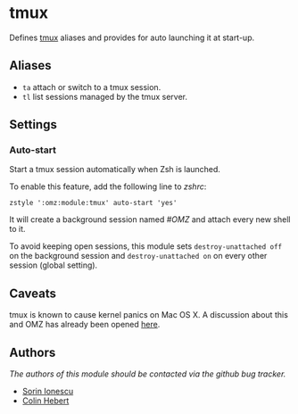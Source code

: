 tmux
====

Defines [tmux][1] aliases and provides for auto launching it at start-up.

Aliases
-------

 - `ta` attach or switch to a tmux session.
 - `tl` list sessions managed by the tmux server.

Settings
--------

### Auto-start

Start a tmux session automatically when Zsh is launched.

To enable this feature, add the following line to *zshrc*:

    zstyle ':omz:module:tmux' auto-start 'yes'

It will create a background session named _#OMZ_ and attach every new shell to
it.

To avoid keeping open sessions, this module sets `destroy-unattached off` on
the background session and `destroy-unattached on` on every other session
(global setting).

Caveats
-------

tmux is known to cause kernel panics on Mac OS X. A discussion about this and
OMZ has already been opened [here][2].

Authors
-------

*The authors of this module should be contacted via the github bug tracker.*

 - [Sorin Ionescu](/sorin-ionescu)
 - [Colin Hebert](/ColinHebert)

[1]: http://tmux.sourceforge.net
[2]: http://git.io/jkPqHg

